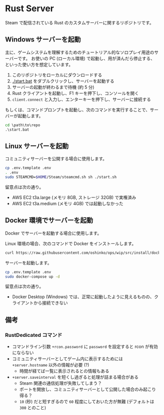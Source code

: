 # Rust Server

Steam で配信されている Rust のカスタムサーバーに関するリポジトリです。

## Windows サーバーを起動

主に、ゲームシステムを理解するためのチュートリアル的なソロプレイ用途のサーバーです。
お使いの PC (ローカル環境) で起動し、用が済んだら停止する、といった使い方を想定しています。

1. このリポジトリをローカルにダウンロードする
2. [./start.bat](./start.bat) をダブルクリックし、サーバーを起動する
3. サーバーの起動が終わるまで待機 (約 5 分)
4. Rust クライアントを起動し、F1 キーを押下し、コンソールを開く
5. `client.connect` と入力し、エンターキーを押下し、サーバーに接続する

もしくは、コマンドプロンプトを起動し、次のコマンドを実行することで、サーバーが起動します。

```bat
cd \path\to\repo
.\start.bat
```

## Linux サーバーを起動

コミュニティサーバーを公開する場合に使用します。

```sh
cp .env.template .env
. .env
sudo STEAMCMD=$HOME/Steam/steamcmd.sh sh ./start.sh
```

留意点は次の通り。

- AWS EC2 t3a.large (メモリ 8GB, ストレージ 32GB) で実権済み
- AWS EC2 t3a.medium (メモリ 4GB) では起動しなかった

## Docker 環境でサーバーを起動

Docker でサーバーを起動する場合に使用します。

Linux 環境の場合、次のコマンドで Docker をインストールします。

```sh
curl https://raw.githubusercontent.com/oshinko/ops/wip/src/install/docker-on-linux.sh | sudo sh
```

サーバーを起動します。

```sh
cp .env.template .env
sudo docker-compose up -d
```

留意点は次の通り。

- Docker Desktop (Windows) では、正常に起動したように見えるものの、クライアントから接続できない

## 備考

### RustDedicated コマンド

- コマンドライン引数 `+rcon.password` に `password` を設定すると rcon が有効にならない
- コミュニティサーバーとしてゲーム内に表示するためには `+server.hostname` 以外の情報が必要 (?)
  - 時間が経てば一覧に表示されるとの情報もある
- `+server.saveinterval` を短くし過ぎると処理が詰まる場合がある
  - Steam 関連の通信処理が失敗してしまう？
  - ポートを開放し、コミュニティサーバーとして公開した場合のみ起こり得る？
  - `10` (秒) だと短すぎるので `60` 程度にしておいた方が無難 (デフォルトは `300` とのこと)
